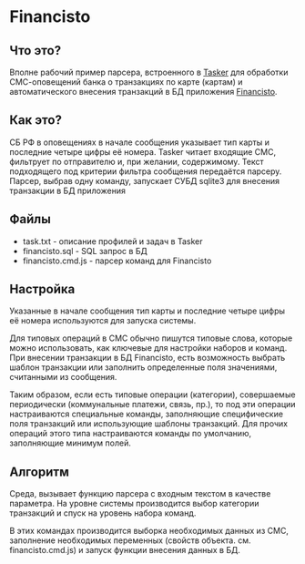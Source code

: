 # Financisto

## Что это?

Вполне рабочий пример парсера, встроенного в [Tasker](tasker.dinglisch.net/index.html) для обработки СМС-оповещений банка о транзакциях по карте (картам) и автоматического внесения транзакций в БД приложения [Financisto](http://4pda.ru/forum/index.php?showtopic=141782).

## Как это?

СБ РФ в оповещениях в начале сообщения указывает тип карты и последние четыре цифры её номера.
Tasker читает входящие СМС, фильтрует по отправителю и, при желании, содержимому.
Текст подходящего под критерии фильтра сообщения передаётся парсеру.
Парсер, выбрав одну команду, запускает СУБД sqlite3 для внесения транзакции в БД приложения 

## Файлы

- task.txt - описание профилей и задач в Tasker
- financisto.sql - SQL запрос в БД
- financisto.cmd.js - парсер команд для Financisto

## Настройка

Указанные в начале сообщения тип карты и последние четыре цифры её номера используются для запуска системы.

Для типовых операций в СМС обычно пишутся типовые слова, которые можно использовать, как ключевые для настройки наборов и команд.
При внесении транзакции в БД Financisto, есть возможность выбрать шаблон транзакции или заполнить определенные поля значениями, считанными из сообщения.

Таким образом, если есть типовые операции (категории), совершаемые периодически (коммунальные платежи, связь, пр.), 
то под эти операции настраиваются специальные команды, заполняющие специфические поля транзакций или использующие шаблоны транзакций.
Для прочих операций этого типа настраиваются команды по умолчанию, заполняющие минимум полей.

## Алгоритм

Среда, вызывает функцию парсера с входным текстом в качестве параметра. На уровне системы производится выбор категории транзакций и спуск на уровень набора команд.

В этих командах производится выборка необходимых данных из СМС, заполнение необходимых переменных (свойств объекта. см. financisto.cmd.js) и запуск функции внесения данных в БД.
